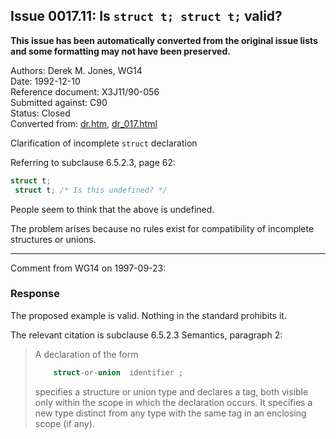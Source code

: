 ## Issue 0017.11: Is `struct t; struct t;` valid?

**This issue has been automatically converted from the original issue lists and some formatting may not have been preserved.**

Authors: Derek M. Jones, WG14  
Date: 1992-12-10  
Reference document: X3J11/90-056  
Submitted against: C90  
Status: Closed  
Converted from: [dr.htm](https://www.open-std.org/jtc1/sc22/wg14/www/docs/dr.htm), [dr_017.html](https://www.open-std.org/jtc1/sc22/wg14/www/docs/dr_017.html)

Clarification of incomplete `struct` declaration

Referring to subclause 6.5.2.3, page 62:

```c
struct t;
 struct t; /* Is this undefined? */
```

People seem to think that the above is undefined.

The problem arises because no rules exist for compatibility of incomplete
structures or unions.

---

Comment from WG14 on 1997-09-23:

### Response

The proposed example is valid. Nothing in the standard prohibits it.

The relevant citation is subclause 6.5.2.3 Semantics, paragraph 2:

> A declaration of the form
>
> ```c
>     struct-or-union  identifier ;
> ```
>
> specifies a structure or union type and declares a tag, both visible only within
> the scope in which the declaration occurs. It specifies a new type distinct from
> any type with the same tag in an enclosing scope (if any).
